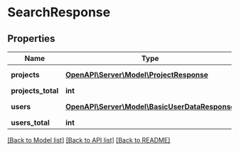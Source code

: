 # SearchResponse

## Properties
Name | Type | Description | Notes
------------ | ------------- | ------------- | -------------
**projects** | [**OpenAPI\Server\Model\ProjectResponse**](ProjectResponse.md) | Array of projects | [optional] 
**projects_total** | **int** |  | [optional] 
**users** | [**OpenAPI\Server\Model\BasicUserDataResponse**](BasicUserDataResponse.md) | Array of users | [optional] 
**users_total** | **int** |  | [optional] 

[[Back to Model list]](../README.md#documentation-for-models) [[Back to API list]](../README.md#documentation-for-api-endpoints) [[Back to README]](../README.md)


